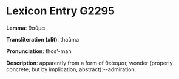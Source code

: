 # Lexicon Entry G2295

**Lemma**: θαῦμα

**Transliteration (xlit)**: thaûma

**Pronunciation**: thos'-mah

**Description**:
apparently from a form of θεάομαι; wonder (properly concrete; but by implication, abstract):--admiration.
